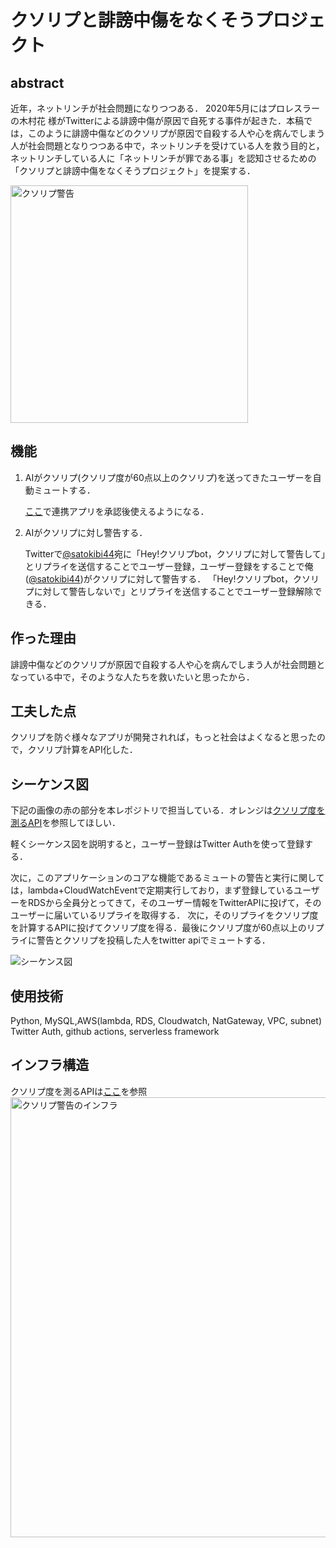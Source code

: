 # クソリプと誹謗中傷をなくそうプロジェクト
## abstract
近年，ネットリンチが社会問題になりつつある．
2020年5月にはプロレスラーの木村花 様がTwitterによる誹謗中傷が原因で自死する事件が起きた．本稿では，このように誹謗中傷などのクソリプが原因で自殺する人や心を病んでしまう人が社会問題となりつつある中で，ネットリンチを受けている人を救う目的と，ネットリンチしている人に「ネットリンチが罪である事」を認知させるための「クソリプと誹謗中傷をなくそうプロジェクト」を提案する．

<img width="380" alt="クソリプ警告" src="https://user-images.githubusercontent.com/52820882/134812732-fa0ce121-5403-4f31-8529-850654666c89.png">

## 機能
1. AIがクソリプ(クソリプ度が60点以上のクソリプ)を送ってきたユーザーを自動ミュートする．

    [ここ](https://41pu0ds06l.execute-api.us-east-2.amazonaws.com/default/twitter-api-callback?oauth_token=a&oauth_verifier=a)で連携アプリを承認後使えるようになる．
2. AIがクソリプに対し警告する．

    Twitterで[@satokibi44](https://twitter.com/satokibi44)宛に「Hey!クソリプbot，クソリプに対して警告して」とリプライを送信することでユーザー登録，ユーザー登録をすることで俺([@satokibi44](https://twitter.com/satokibi44))がクソリプに対して警告する．
    「Hey!クソリプbot，クソリプに対して警告しないで」とリプライを送信することでユーザー登録解除できる．
    
## 作った理由
誹謗中傷などのクソリプが原因で自殺する人や心を病んでしまう人が社会問題となっている中で，そのような人たちを救いたいと思ったから．

## 工夫した点
クソリプを防ぐ様々なアプリが開発されれば，もっと社会はよくなると思ったので，クソリプ計算をAPI化した．

## シーケンス図
下記の画像の赤の部分を本レポジトリで担当している．オレンジは[クソリプ度を測るAPI](https://github.com/satokibi44/Kusorep_API)を参照してほしい．

軽くシーケンス図を説明すると，ユーザー登録はTwitter Authを使って登録する．

次に，このアプリケーションのコアな機能であるミュートの警告と実行に関しては，lambda+CloudWatchEventで定期実行しており，まず登録しているユーザーをRDSから全員分とってきて，そのユーザー情報をTwitterAPIに投げて，そのユーザーに届いているリプライを取得する．
次に，そのリプライをクソリプ度を計算するAPIに投げてクソリプ度を得る．最後にクソリプ度が60点以上のリプライに警告とクソリプを投稿した人をtwitter apiでミュートする．

<img alt="シーケンス図" src="https://user-images.githubusercontent.com/52820882/134813318-4d2c9b8d-5cab-43bb-8936-9fd2ee1aed66.png">

## 使用技術
Python, MySQL,AWS(lambda, RDS, Cloudwatch, NatGateway, VPC, subnet) Twitter Auth, github actions, serverless framework
## インフラ構造
クソリプ度を測るAPIは[ここ](https://github.com/satokibi44/Kusorep_API)を参照
<img width="704" alt="クソリプ警告のインフラ" src="https://user-images.githubusercontent.com/52820882/134812949-5c0c5c9a-485d-4824-b2a3-7bf80fc07aca.png">
